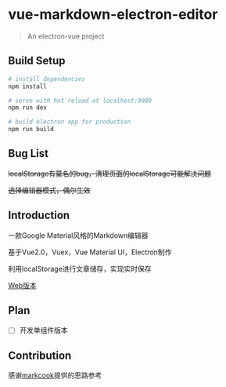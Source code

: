 # vue-markdown-electron-editor

> An electron-vue project

## Build Setup

``` bash
# install dependencies
npm install

# serve with hot reload at localhost:9080
npm run dev

# build electron app for production
npm run build

```

## Bug List

~~localStorage有莫名的bug，清理页面的localStorage可能解决问题~~

~~选择编辑器模式，偶尔生效~~

## Introduction

一款Google Material风格的Markdown编辑器

基于Vue2.0，Vuex，Vue Material UI，Electron制作

利用localStorage进行文章储存，实现实时保存

[Web版本](https://github.com/yzzting/vue-markdown-editor/tree/master)

## Plan

- [ ] 开发单组件版本

## Contribution

感谢[markcook](https://github.com/jrainlau/markcook)提供的思路参考


